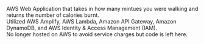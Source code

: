 AWS Web Application that takes in how many mintues you were walking and returns the number of calories burnt.<br/>
Utilized AWS Amplify, AWS Lambda, Amazon API Gateway, Amazon DynamoDB, and AWS Identity & Access Management (IAM).<br/>
No longer hosted on AWS to avoid service charges but code is left here. 
